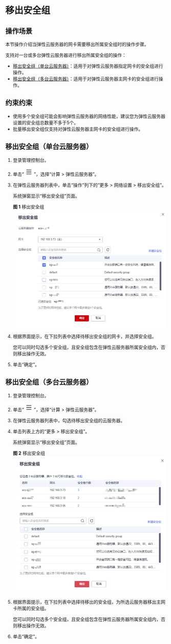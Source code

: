# 移出安全组<a name="ecs_03_0613"></a>

## 操作场景<a name="section5630193654713"></a>

本节操作介绍当弹性云服务器的网卡需要移出所属安全组时的操作步骤。

支持对一台或多台弹性云服务器进行移出所属安全组的操作：

-   [移出安全组（单台云服务器）](#section122441652828)：适用于对弹性云服务器指定网卡的安全组进行操作。
-   [移出安全组（多台云服务器）](#section4214198113518)：适用于对弹性云服务器主网卡的安全组进行操作。

## 约束约束<a name="section5243818103912"></a>

-   使用多个安全组可能会影响弹性云服务器的网络性能，建议您为弹性云服务器设置的安全组总数量不多于5个。
-   批量移出安全组仅支持对弹性云服务器主网卡的安全组进行操作。

## 移出安全组（单台云服务器）<a name="section122441652828"></a>

1.  登录管理控制台。
2.  单击“![](figures/service-list-34.jpg)”，选择“计算 \> 弹性云服务器”。
3.  在弹性云服务器列表中，单击“操作”列下的“更多 \> 网络设置 \> 移出安全组”。

    系统弹窗显示“移出安全组”页面。

    **图 1**  移出安全组<a name="fig1891392910249"></a>  
    ![](figures/移出安全组.png "移出安全组")

4.  根据界面提示，在下拉列表中选择待移出安全组的网卡，并选择安全组。

    您可以同时勾选多个安全组，且安全组包含在弹性云服务器所属安全组内，否则移出操作无效。

5.  单击“确定”。

## 移出安全组（多台云服务器）<a name="section4214198113518"></a>

1.  登录管理控制台。
2.  单击“![](figures/service-list-35.jpg)”，选择“计算 \> 弹性云服务器”。
3.  在弹性云服务器列表中，勾选待移出安全组的云服务器。
4.  单击列表上方的“更多 \> 移出安全组”。

    系统弹窗显示“移出安全组”页面。

    **图 2**  移出安全组<a name="fig1221513873514"></a>  
    ![](figures/移出安全组-36.png "移出安全组-36")

5.  根据界面提示，在下拉列表中选择待移出的安全组，为所选云服务器移出主网卡所属的安全组。

    您可以同时勾选多个安全组，且安全组包含在弹性云服务器所属安全组内，否则移出操作无效。

6.  单击“确定”。

